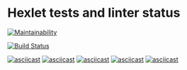 # Hexlet tests and linter status
[![Maintainability](https://api.codeclimate.com/v1/badges/a99a88d28ad37a79dbf6/maintainability)](https://codeclimate.com/github/sergey712lab/frontend-project-lvl1/maintainability)

[![Build Status](https://github.com/sergey712lab/frontend-project-lvl1/blob/main/.github/workflows/master.yml/badge.svg)](https://github.com/sergey712lab/frontend-project-lvl1/blob/main/.github/workflows/master.yml)

[![asciicast](https://asciinema.org/a/8ifgKEwpMSwTzjP3KmD3Unl48.svg)](https://asciinema.org/a/8ifgKEwpMSwTzjP3KmD3Unl48)
[![asciicast](https://asciinema.org/a/TmcE1vLekuK67DGnkLU0HeQpd.svg)](https://asciinema.org/a/TmcE1vLekuK67DGnkLU0HeQpd)
[![asciicast](https://asciinema.org/a/nElvQTov3D4HZ8ExMRNxAaxWq.svg)](https://asciinema.org/a/nElvQTov3D4HZ8ExMRNxAaxWq)
[![asciicast](https://asciinema.org/a/MU3beOdnHa7zNzbsnUyNCDXy4.svg)](https://asciinema.org/a/MU3beOdnHa7zNzbsnUyNCDXy4)
[![asciicast](https://asciinema.org/a/0563XaGSe7aogvebQMyZFYE38.svg)](https://asciinema.org/a/0563XaGSe7aogvebQMyZFYE38)
